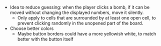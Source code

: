 - Idea to reduce guessing: when the player clicks a bomb, if it can be moved without changing the displayed numbers, move it silently.
    - Only apply to cells that are surrounded by at least one open cell, to prevent clicking randomly in the unopened part of the board.
- Choose better colors
    - Maybe button borders could have a more yellowish white, to match better with the button itself
